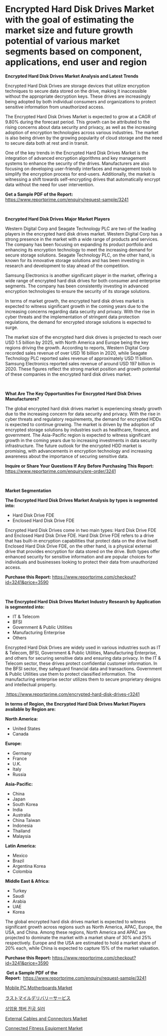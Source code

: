 <p><h1>Encrypted Hard Disk Drives Market with the goal of estimating the market size and future growth potential of various market segments based on component, applications, end user and region</h1></p><p><strong>Encrypted Hard Disk Drives Market Analysis and Latest Trends</strong></p>
<p><p>Encrypted Hard Disk Drives are storage devices that utilize encryption techniques to secure data stored on the drive, making it inaccessible without the appropriate decryption keys. These drives are increasingly being adopted by both individual consumers and organizations to protect sensitive information from unauthorized access.</p><p>The Encrypted Hard Disk Drives Market is expected to grow at a CAGR of 9.80% during the forecast period. This growth can be attributed to the rising concerns about data security and privacy, as well as the increasing adoption of encryption technologies across various industries. The market is also being driven by the growing popularity of cloud storage and the need to secure data both at rest and in transit.</p><p>One of the key trends in the Encrypted Hard Disk Drives Market is the integration of advanced encryption algorithms and key management systems to enhance the security of the drives. Manufacturers are also focusing on developing user-friendly interfaces and management tools to simplify the encryption process for end-users. Additionally, the market is witnessing a shift towards self-encrypting drives that automatically encrypt data without the need for user intervention.</p></p>
<p><strong>Get a Sample PDF of the Report:&nbsp;</strong> <a href="https://www.reportprime.com/enquiry/request-sample/3241">https://www.reportprime.com/enquiry/request-sample/3241</a></p>
<p>&nbsp;</p>
<p><strong>Encrypted Hard Disk Drives Major Market Players</strong></p>
<p><p>Western Digital Corp and Seagate Technology PLC are two of the leading players in the encrypted hard disk drives market. Western Digital Corp has a strong presence in the market with a wide range of products and services. The company has been focusing on expanding its product portfolio and enhancing its encryption technology to meet the increasing demand for secure storage solutions. Seagate Technology PLC, on the other hand, is known for its innovative storage solutions and has been investing in research and development to stay ahead of the competition.</p><p>Samsung Electronics is another significant player in the market, offering a wide range of encrypted hard disk drives for both consumer and enterprise segments. The company has been consistently investing in advanced encryption technologies to ensure the security of its storage solutions.</p><p>In terms of market growth, the encrypted hard disk drives market is expected to witness significant growth in the coming years due to the increasing concerns regarding data security and privacy. With the rise in cyber threats and the implementation of stringent data protection regulations, the demand for encrypted storage solutions is expected to surge.</p><p>The market size of the encrypted hard disk drives is projected to reach over USD 1.5 billion by 2025, with North America and Europe being the key regions driving the growth. According to reports, Western Digital Corp recorded sales revenue of over USD 16 billion in 2020, while Seagate Technology PLC reported sales revenue of approximately USD 11 billion. Samsung Electronics reported sales revenue of around USD 197 billion in 2020. These figures reflect the strong market position and growth potential of these companies in the encrypted hard disk drives market.</p></p>
<p>&nbsp;</p>
<p><strong>What Are The Key Opportunities For Encrypted Hard Disk Drives Manufacturers?</strong></p>
<p><p>The global encrypted hard disk drives market is experiencing steady growth due to the increasing concern for data security and privacy. With the rise in cyber threats and regulatory requirements, the demand for encrypted HDDs is expected to continue growing. The market is driven by the adoption of encrypted storage solutions by industries such as healthcare, finance, and government. The Asia-Pacific region is expected to witness significant growth in the coming years due to increasing investments in data security infrastructure. The future outlook for the encrypted HDD market is promising, with advancements in encryption technology and increasing awareness about the importance of securing sensitive data.</p></p>
<p><strong>Inquire or Share Your Questions If Any Before Purchasing This Report:</strong> <a href="https://www.reportprime.com/enquiry/pre-order/3241">https://www.reportprime.com/enquiry/pre-order/3241</a></p>
<p>&nbsp;</p>
<p><strong>Market Segmentation</strong></p>
<p><strong>The Encrypted Hard Disk Drives Market Analysis by types is segmented into:</strong></p>
<p><ul><li>Hard Disk Drive FDE</li><li>Enclosed Hard Disk Drive FDE</li></ul></p>
<p><p>Encrypted Hard Disk Drives come in two main types: Hard Disk Drive FDE and Enclosed Hard Disk Drive FDE. Hard Disk Drive FDE refers to a drive that has built-in encryption capabilities that protect data on the drive itself. Enclosed Hard Disk Drive FDE, on the other hand, is a physical external drive that provides encryption for data stored on the drive. Both types offer enhanced security for sensitive information and are popular choices for individuals and businesses looking to protect their data from unauthorized access.</p></p>
<p><strong>Purchase this Report:&nbsp;</strong><a href="https://www.reportprime.com/checkout?id=3241&price=3590">https://www.reportprime.com/checkout?id=3241&price=3590</a></p>
<p>&nbsp;</p>
<p><strong>The Encrypted Hard Disk Drives Market Industry Research by Application is segmented into:</strong></p>
<p><ul><li>IT & Telecom</li><li>BFSI</li><li>Government & Public Utilities</li><li>Manufacturing Enterprise</li><li>Others</li></ul></p>
<p><p>Encrypted Hard Disk Drives are widely used in various industries such as IT & Telecom, BFSI, Government & Public Utilities, Manufacturing Enterprise, and others for securing sensitive data and ensuring data privacy. In the IT & Telecom sector, these drives protect confidential customer information. In the BFSI sector, they safeguard financial data and transactions. Government & Public Utilities use them to protect classified information. The manufacturing enterprise sector utilizes them to secure proprietary designs and intellectual property.</p></p>
<p><a href="https://www.reportprime.com/encrypted-hard-disk-drives-r3241">&nbsp;https://www.reportprime.com/encrypted-hard-disk-drives-r3241</a></p>
<p><strong>In terms of Region, the Encrypted Hard Disk Drives Market Players available by Region are:</strong></p>
<p>
    <p> <strong> North America: </strong>
        <ul>
            <li>United States</li>
            <li>Canada</li>
        </ul>
        </p> 
    <p> <strong> Europe: </strong>
        <ul>
            <li>Germany</li>
            <li>France</li>
            <li>U.K.</li>
            <li>Italy</li>
            <li>Russia</li>
        </ul>
        </p> 
    <p> <strong> Asia-Pacific: </strong>
        <ul>
            <li>China</li>
            <li>Japan</li>
            <li>South Korea</li>
            <li>India</li>
            <li>Australia</li>
            <li>China Taiwan</li>
            <li>Indonesia</li>
            <li>Thailand</li>
            <li>Malaysia</li>
        </ul>
        </p> 
    <p> <strong> Latin America: </strong>
        <ul>
            <li>Mexico</li>
            <li>Brazil</li>
            <li>Argentina Korea</li>
            <li>Colombia</li>
        </ul>
        </p> 
    <p> <strong> Middle East & Africa: </strong>
        <ul>
            <li>Turkey</li>
            <li>Saudi</li>
            <li>Arabia</li>
            <li>UAE</li>
            <li>Korea</li>
        </ul>
    </p>
    </p>
<p><p>The global encrypted hard disk drives market is expected to witness significant growth across regions such as North America, APAC, Europe, the USA, and China. Among these regions, North America and APAC are projected to dominate the market with a market share of 30% and 25% respectively. Europe and the USA are estimated to hold a market share of 20% each, while China is expected to capture 15% of the market valuation.</p></p>
<p><strong>Purchase this Report: </strong><a href="https://www.reportprime.com/checkout?id=3241&price=3590">https://www.reportprime.com/checkout?id=3241&price=3590</a></p>
<p>&nbsp;<strong>Get a Sample PDF of the Report:&nbsp;&nbsp;</strong><a href="https://www.reportprime.com/enquiry/request-sample/3241">https://www.reportprime.com/enquiry/request-sample/3241</a></p>
<p><strong></strong></p>
<p><p><a href="https://github.com/dimitrishawkinswaynenp91rgz/Market-Research-Report-List-2/blob/main/mobile-pc-motherboards-market.md">Mobile PC Motherboards Market</a></p><p><a href="https://github.com/luffiazaza/Market-Research-Report-List-1/blob/main/853751472850.md">ラストマイルデリバリーサービス</a></p><p><a href="https://github.com/apple8975768/Market-Research-Report-List-1/blob/main/200584169665.md">상업용 챔버 진공 실러</a></p><p><a href="https://github.com/changoleonlaverguenzanoexiste/Market-Research-Report-List-3/blob/main/external-cables-and-connectors-market.md">External Cables and Connectors Market</a></p><p><a href="https://issuu.com/reportprime-2/docs/connected-fitness-equipment-market-size-2030.pptx">Connected Fitness Equipment Market</a></p></p>